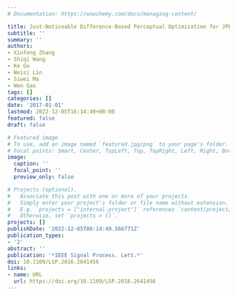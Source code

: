 ```yaml
---
# Documentation: https://wowchemy.com/docs/managing-content/

title: Just-Noticeable Difference-Based Perceptual Optimization for JPEG Compression
subtitle: ''
summary: ''
authors:
- Xinfeng Zhang
- Shiqi Wang
- Ke Gu
- Weisi Lin
- Siwei Ma
- Wen Gao
tags: []
categories: []
date: '2017-01-01'
lastmod: 2022-12-05T16:14:49+08:00
featured: false
draft: false

# Featured image
# To use, add an image named `featured.jpg/png` to your page's folder.
# Focal points: Smart, Center, TopLeft, Top, TopRight, Left, Right, BottomLeft, Bottom, BottomRight.
image:
  caption: ''
  focal_point: ''
  preview_only: false

# Projects (optional).
#   Associate this post with one or more of your projects.
#   Simply enter your project's folder or file name without extension.
#   E.g. `projects = ["internal-project"]` references `content/project/deep-learning/index.md`.
#   Otherwise, set `projects = []`.
projects: []
publishDate: '2022-12-05T08:14:49.566771Z'
publication_types:
- '2'
abstract: ''
publication: '*IEEE Signal Process. Lett.*'
doi: 10.1109/LSP.2016.2641456
links:
- name: URL
  url: https://doi.org/10.1109/LSP.2016.2641456
---
```

